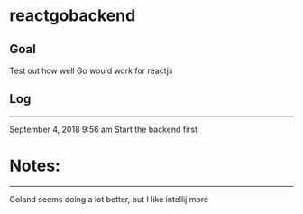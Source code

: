 # reactgobackend

## Goal 

Test out how well Go would work for reactjs



## Log
-------------------------------

September 4, 2018 9:56 am
Start the backend first

# Notes:
-----------------------------
Goland seems doing a lot better, but I like intellij more


